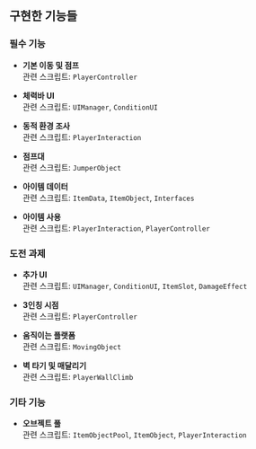 ## 구현한 기능들

### 필수 기능

- **기본 이동 및 점프**  
  관련 스크립트: `PlayerController`

- **체력바 UI**  
  관련 스크립트: `UIManager`, `ConditionUI`

- **동적 환경 조사**  
  관련 스크립트: `PlayerInteraction`

- **점프대**  
  관련 스크립트: `JumperObject`

- **아이템 데이터**  
  관련 스크립트: `ItemData`, `ItemObject`, `Interfaces`

- **아이템 사용**  
  관련 스크립트: `PlayerInteraction`, `PlayerController`

### 도전 과제

- **추가 UI**  
  관련 스크립트: `UIManager`, `ConditionUI`, `ItemSlot`, `DamageEffect` 

- **3인칭 시점**  
  관련 스크립트: `PlayerController`

- **움직이는 플랫폼**  
  관련 스크립트: `MovingObject`

- **벽 타기 및 매달리기**  
  관련 스크립트: `PlayerWallClimb`

### 기타 기능

- **오브젝트 풀**  
  관련 스크립트: `ItemObjectPool`, `ItemObject`, `PlayerInteraction`
